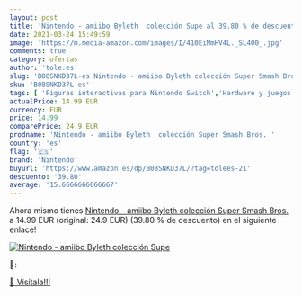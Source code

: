 ```yaml
---
layout: post
title: 'Nintendo - amiibo Byleth  colección Supe al 39.80 % de descuento'
date: 2021-03-24 15:49:59
image: 'https://m.media-amazon.com/images/I/410EiMmHV4L._SL400_.jpg'
comments: true
category: ofertas
author: 'tole.es'
slug: 'B08SNKD37L-es Nintendo - amiibo Byleth colección Super Smash Bros.'
sku: 'B08SNKD37L-es'
tags: [ 'Figuras interactivas para Nintendo Switch','Hardware y juegos para Nintendo Switch','Sistemas precursores y micro consolas','Videojuegos','nintendo', ]
actualPrice: 14.99 EUR
currency: EUR
price: 14.99
comparePrice: 24.9 EUR
prodname: 'Nintendo - amiibo Byleth  colección Super Smash Bros. '
country: 'es'
flag: '🇪🇸'
brand: 'Nintendo'
buyurl: 'https://www.amazon.es/dp/B08SNKD37L/?tag=tolees-21'
descuento: '39.80'
average: '15.6666666666667'
---
```


Ahora mismo tienes [Nintendo - amiibo Byleth  colección Super Smash Bros. ](https://www.amazon.es/dp/B08SNKD37L/?tag=tolees-21) a 14.99 EUR (original: 24.9 EUR) (39.80 %  de descuento) en el siguiente enlace!

[![Nintendo - amiibo Byleth  colección Supe](https://m.media-amazon.com/images/I/410EiMmHV4L._SL400_.jpg)](https://www.amazon.es/dp/B08SNKD37L/?tag=tolees-21)

🔎:


[🛒 Visítala!!!](https://www.amazon.es/dp/B08SNKD37L/?tag=tolees-21)
